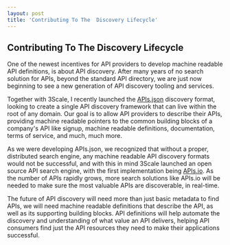 ```yaml
---
layout: post
title: 'Contributing To The  Discovery Lifecycle'
---
```

<h2>Contributing To The Discovery Lifecycle</h2>
<p>One of the newest incentives for API providers to develop machine readable API definitions, is about API discovery. After many years of no search solution for APIs, beyond the standard API directory, we are just now beginning to see a new generation of API discovery tooling and services.</p>
<p>Together with 3Scale, I recently launched the <a href="http://apisjson.org">APIs.json</a> discovery format, looking to create a single API discovery framework that can live within the root of any domain. Our goal is to allow API providers to describe their APIs, providing machine readable pointers to the common building blocks of a company's API like signup, machine readable definitions, documentation, terms of service, and much, much more.</p>
<p>As we were developing APIs.json, we recognized that without a proper, distributed search engine, any machine readable API discovery formats would not be successful, and with this in mind 3Scale launched an open source API search engine, with the first implementation being <a href="http://apis.io">APIs.io</a>. As the number of APIs rapidly grows, more search solutions like APIs.io will be needed to make sure the most valuable APIs are discoverable, in real-time.</p>
<p>The future of API discovery will need more than just basic metadata to find APIs, we will need machine readable definitions that describe the API, as well as its supporting building blocks. API definitions will help automate the discovery and understanding of what value an API delivers, helping API consumers find just the API resources they need to make their applications successful.</p>